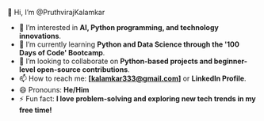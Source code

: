 👋 Hi, I’m @PruthvirajKalamkar  
- 👀 I’m interested in **AI, Python programming, and technology innovations**.  
- 🌱 I’m currently learning **Python and Data Science through the '100 Days of Code' Bootcamp**.  
- 💞️ I’m looking to collaborate on **Python-based projects and beginner-level open-source contributions**.  
- 📫 How to reach me: **[kalamkar333@gmail.com]** or **LinkedIn Profile**.  
- 😄 Pronouns: **He/Him**  
- ⚡ Fun fact: **I love problem-solving and exploring new tech trends in my free time!**  


<!---
PruthvirajKalamkar/PruthvirajKalamkar is a ✨ special ✨ repository because its `README.md` (this file) appears on your GitHub profile.
You can click the Preview link to take a look at your changes.
--->
